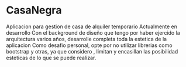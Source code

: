 # CasaNegra
Aplicacion para gestion de casa de alquiler temporario
Actualmente en desarrollo
Con el background de diseño que tengo por haber ejercido la arquitectura varios años, desarrolle completa toda la estetica de la aplicacion 
Como desafio personal, opte por no utilizar librerias como bootstrap y otras, ya que considero , limitan y encasillan  las posibilidad esteticas de lo que se puede realizar. 
